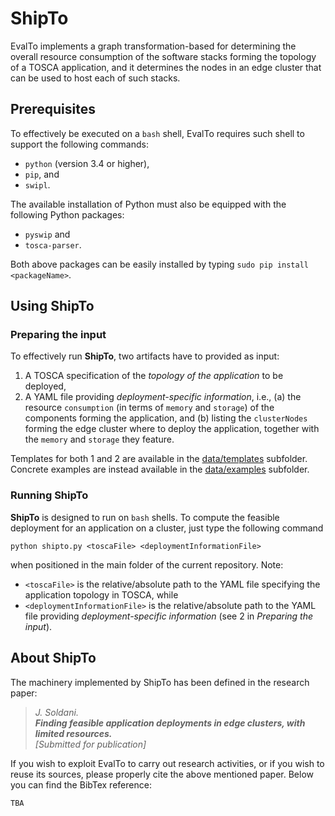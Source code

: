 # ShipTo

EvalTo implements a graph transformation-based for determining the overall resource consumption of the software stacks forming the topology of a TOSCA application, and it determines the nodes in an edge cluster that can be used to host each of such stacks.

## Prerequisites
To effectively be executed on a `bash` shell, EvalTo requires such shell to support the following commands:
* `python` (version 3.4 or higher),
* `pip`, and
* `swipl`.

The available installation of Python must also be equipped with the following Python packages:
* `pyswip` and 
* `tosca-parser`.

Both above packages can be easily installed by typing `sudo pip install <packageName>`.

## Using ShipTo

### Preparing the input 

To effectively run **ShipTo**, two artifacts have to provided as input:
1. A TOSCA specification of the _topology of the application_ to be deployed,
2. A YAML file providing _deployment-specific information_, i.e., (a) the resource `consumption` (in terms of `memory` and `storage`) of the components forming the application, and (b) listing the `clusterNodes` forming the edge cluster where to deploy the application, together with the `memory` and `storage` they feature. 

Templates for both 1 and 2 are available in the [data/templates](https://github.com/jsoldani/ship-to/tree/master/data/templates) subfolder. Concrete examples are instead available in the [data/examples](https://github.com/jsoldani/ship-to/tree/master/data/examples/) subfolder.

### Running ShipTo
**ShipTo** is designed to run on `bash` shells. To compute the feasible deployment for an application on a cluster, just type the following command
```
python shipto.py <toscaFile> <deploymentInformationFile>
```
when positioned in the main folder of the current repository. Note: 
* `<toscaFile>` is the relative/absolute path to the YAML file specifying the application topology in TOSCA, while
* `<deploymentInformationFile>` is the relative/absolute path to the YAML file providing _deployment-specific information_ (see 2 in _Preparing the input_). 

## About ShipTo

The machinery implemented by ShipTo has been defined in the research paper:
 > _J. Soldani. <br>
 > **Finding feasible application deployments in edge clusters, with limited resources.** <br>
 > [Submitted for publication]_

If you wish to exploit EvalTo to carry out research activities, or if you wish to reuse its sources, please properly cite the above mentioned paper. Below you can find the BibTex reference:
```
TBA
```
